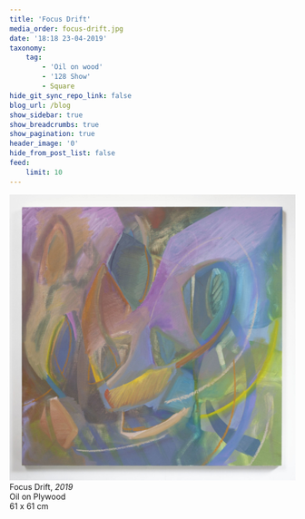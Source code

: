 ```yaml
---
title: 'Focus Drift'
media_order: focus-drift.jpg
date: '18:18 23-04-2019'
taxonomy:
    tag:
        - 'Oil on wood'
        - '128 Show'
        - Square
hide_git_sync_repo_link: false
blog_url: /blog
show_sidebar: true
show_breadcrumbs: true
show_pagination: true
header_image: '0'
hide_from_post_list: false
feed:
    limit: 10
---
```


![](focus-drift.jpg)  
Focus Drift, _2019_  
Oil on Plywood  
61 x 61 cm  
